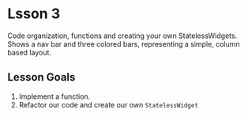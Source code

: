 # Lsson 3

Code organization, functions and creating your own StatelessWidgets. Shows a nav bar and three colored bars, representing a simple, column based layout.

## Lesson Goals

1. Implement a function.
2. Refactor our code and create our own `StatelessWidget`

